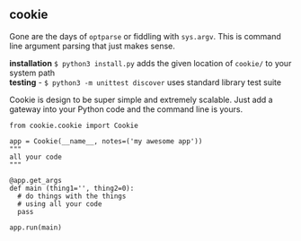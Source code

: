 ## cookie
Gone are the days of `optparse` or fiddling with `sys.argv`. This is 
command line argument parsing that just makes sense.

**installation** `$ python3 install.py` adds the given location of `cookie/` to your system path <br>
**testing** - `$ python3 -m unittest discover` uses standard library test suite

Cookie is design to be super simple and extremely scalable. Just add a gateway
into your Python code and the command line is yours.
```python3
from cookie.cookie import Cookie

app = Cookie(__name__, notes=('my awesome app'))
"""
all your code
"""

@app.get_args
def main (thing1='', thing2=0):
  # do things with the things
  # using all your code
  pass

app.run(main)
```
